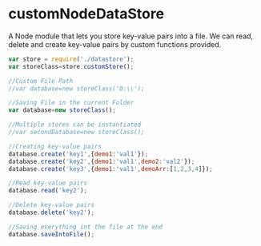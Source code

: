 # customNodeDataStore

A Node module that lets you store key-value pairs into a file. We can read, delete and create key-value pairs by custom functions provided.

```javascript
var store = require('./datastore');
var storeClass=store.customStore();

//Custom File Path
//var database=new storeClass('D:\\');

//Saving File in the current Folder
var database=new storeClass();

//Multiple stores can be instantiated
//var secondDatabase=new storeClass();

//Creating key-value pairs
database.create('key1',{demo1:'val1'});
database.create('key2',{demo1:'val1',demo2:'val2'});
database.create('key3',{demo1:'val1',demoArr:[1,2,3,4]});

//Read key-value pairs
database.read('key2');

//Delete key-value pairs
database.delete('key2');

//Saving everything int the file at the end
database.saveIntoFile();
```
